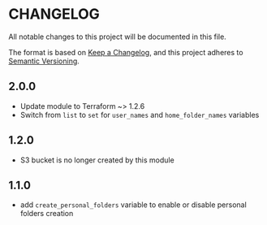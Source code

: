 <!-- markdownlint-disable MD024 -->
# CHANGELOG

All notable changes to this project will be documented in this file.

The format is based on [Keep a Changelog](https://keepachangelog.com/en/1.0.0/),
and this project adheres to [Semantic Versioning](https://semver.org/spec/v2.0.0.html).

## 2.0.0

* Update module to Terraform ~> 1.2.6
* Switch from `list` to `set` for `user_names` and `home_folder_names` variables

## 1.2.0

* S3 bucket is no longer created by this module

## 1.1.0

* add `create_personal_folders` variable to enable or disable personal folders creation
